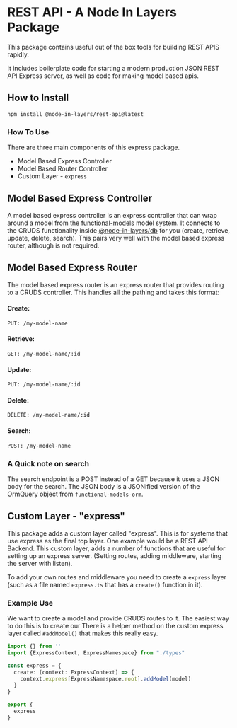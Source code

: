 # REST API - A Node In Layers Package
This package contains useful out of the box tools for building REST APIS rapidly.

It includes boilerplate code for starting a modern production JSON REST API Express server, as well as code for making model based apis.

## How to Install
`npm install @node-in-layers/rest-api@latest`

### How To Use
There are three main components of this express package.
- Model Based Express Controller
- Model Based Router Controller
- Custom Layer - `express`

## Model Based Express Controller
A model based express controller is an express controller that can wrap around a model from the [functional-models](https://github.com/monolithst/functional-models) model system. It connects to the CRUDS functionality inside [@node-in-layers/db](https://github.com/node-in-layers/db) for you (create, retrieve, update, delete, search). This pairs very well with the model based express router, although is not required.

## Model Based Express Router 
The model based express router is an express router that provides routing to a CRUDS controller. This handles all the pathing and takes this format:

#### Create:
`PUT: /my-model-name`
#### Retrieve:
`GET: /my-model-name/:id`
#### Update:
`PUT: /my-model-name/:id`
#### Delete:
`DELETE: /my-model-name/:id`
#### Search:
`POST: /my-model-name`

### A Quick note on search
The search endpoint is a POST instead of a GET because it uses a JSON body for the search. The JSON body is a JSONified version of the OrmQuery object from `functional-models-orm`.

## Custom Layer - "express"

This package adds a custom layer called "express". This is for systems that use express as the final top layer. One example would be a REST API Backend. This custom layer, adds a number of functions that are useful for setting up an express server. (Setting routes, adding middleware, starting the server with listen).

To add your own routes and middleware you need to create a `express` layer (such as a file named `express.ts` that has a `create()` function in it).

### Example Use
We want to create a model and provide CRUDS routes to it. The easiest way to do this is to create our
There is a helper method on the custom express layer called `#addModel()` that makes this really easy.

```typescript
import {} from ''
import {ExpressContext, ExpressNamespace} from "./types"

const express = {
  create: (context: ExpressContext) => {
    context.express[ExpressNamespace.root].addModel(model)
  }
}

export {
  express
}

```

